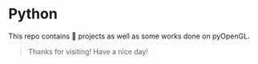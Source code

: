 # **Python**

This repo contains :snake: projects as well as some works done on pyOpenGL.

> Thanks for visiting!
> Have a nice day!